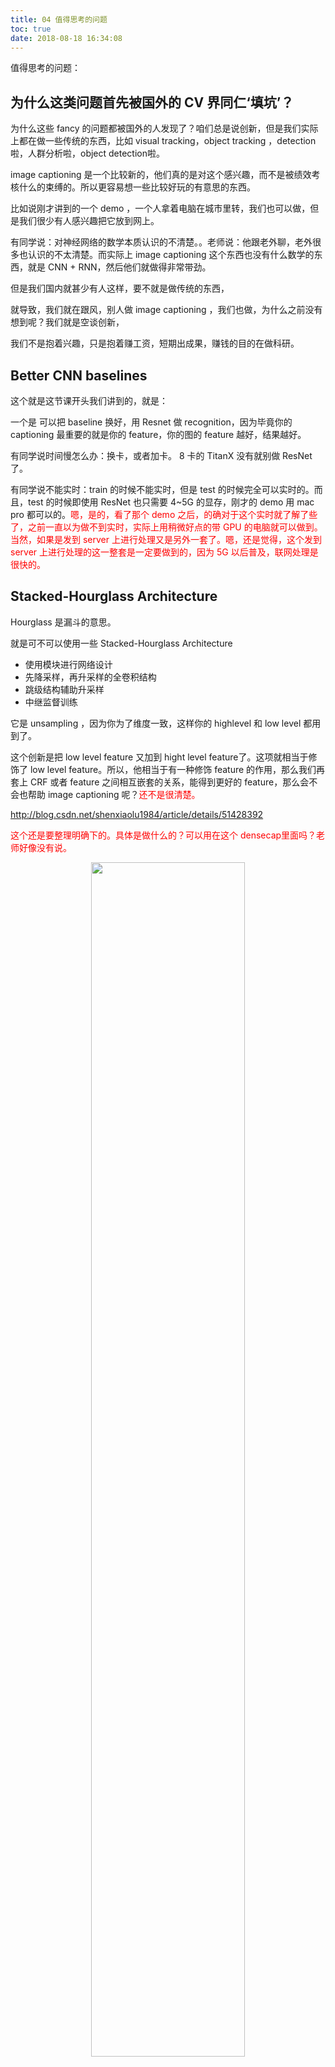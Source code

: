 ```yaml
---
title: 04 值得思考的问题
toc: true
date: 2018-08-18 16:34:08
---
```



值得思考的问题：

## 为什么这类问题首先被国外的 CV 界同仁‘填坑’？

为什么这些 fancy 的问题都被国外的人发现了？咱们总是说创新，但是我们实际上都在做一些传统的东西，比如 visual tracking，object tracking ，detection 啦，人群分析啦，object detection啦。

image captioning 是一个比较新的，他们真的是对这个感兴趣，而不是被绩效考核什么的束缚的。所以更容易想一些比较好玩的有意思的东西。

比如说刚才讲到的一个 demo ，一个人拿着电脑在城市里转，我们也可以做，但是我们很少有人感兴趣把它放到网上。

有同学说：对神经网络的数学本质认识的不清楚。。老师说：他跟老外聊，老外很多也认识的不太清楚。而实际上 image captioning 这个东西也没有什么数学的东西，就是 CNN + RNN，然后他们就做得非常带劲。

但是我们国内就甚少有人这样，要不就是做传统的东西，

就导致，我们就在跟风，别人做 image captioning ，我们也做，为什么之前没有想到呢？我们就是空谈创新，

我们不是抱着兴趣，只是抱着赚工资，短期出成果，赚钱的目的在做科研。

## Better CNN baselines

这个就是这节课开头我们讲到的，就是：

一个是 可以把 baseline 换好，用 Resnet 做 recognition，因为毕竟你的 captioning 最重要的就是你的 feature，你的图的 feature 越好，结果越好。

有同学说时间慢怎么办：换卡，或者加卡。 8 卡的 TitanX 没有就别做 ResNet 了。

有同学说不能实时：train 的时候不能实时，但是 test 的时候完全可以实时的。而且，test 的时候即使用 ResNet 也只需要 4~5G 的显存，刚才的 demo 用 mac pro 都可以的。<span style="color:red;">嗯，是的，看了那个 demo 之后，的确对于这个实时就了解了些了，之前一直以为做不到实时，实际上用稍微好点的带 GPU 的电脑就可以做到。当然，如果是发到 server 上进行处理又是另外一套了。嗯，还是觉得，这个发到 server 上进行处理的这一整套是一定要做到的，因为 5G 以后普及，联网处理是很快的。</span>


## Stacked-Hourglass Architecture

Hourglass 是漏斗的意思。

就是可不可以使用一些 Stacked-Hourglass Architecture

- 使用模块进行网络设计
- 先降采样，再升采样的全卷积结构
- 跳级结构辅助升采样
- 中继监督训练

它是 unsampling ，因为你为了维度一致，这样你的 highlevel 和 low level 都用到了。

这个创新是把 low level feature 又加到 hight level feature了。这项就相当于修饰了 low level feature。所以，他相当于有一种修饰 feature 的作用，那么我们再套上 CRF 或者 feature 之间相互嵌套的关系，能得到更好的 feature，那么会不会也帮助 image captioning 呢？<span style="color:red;">还不是很清楚。</span>



http://blog.csdn.net/shenxiaolu1984/article/details/51428392

<span style="color:red;">这个还是要整理明确下的。具体是做什么的？可以用在这个 densecap里面吗？老师好像没有说。</span>

<p align="center">
    <img width="70%" height="70%" src="http://images.iterate.site/blog/image/180816/eJIlC16LKF.png?imageslim">
</p>

原始的 Hourglass 是用来做人群姿态分析的，比如张开手、还是伸开手臂、还是蜷缩在一起，



作业：

1. 在 Torch 里复现 neural talk 模型，在 MSCOCO dataset train 自⼰的模型。考虑 data augmentation.<span style="color:red;">查了下 data autmentation 才知道是数据增强，就是在数据量比较少的时候创造一些新的数据的方法。</span>
2. 复现 denseCap 模型，思考该模型与 neuralTalk 的区别。能否加⼊其他 struture 的变种？<span style="color:red;">区别在网上已经有很多分析了。要总结下。什么叫其他的 struture 的变种？</span>
3. LSTM 与 RNN 在 torch 里亲自试用一下， LSTM与 ResNet 的相似性，为什么用 LSTM 不用 RNN等。
4.


1. Code base
https://github.com/karpathy/neuraltalk2
2. denseCap
https://github.com/jcjohnson/densecap
3. For other resources, please refer to the detailed slides







# 相关

- 七月在线 opencv计算机视觉
